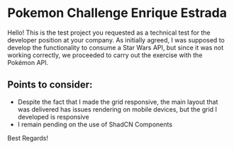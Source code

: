 # Pokemon Challenge Enrique Estrada
Hello! This is the test project you requested as a technical test for the developer position at your company. As initially agreed, I was supposed to develop the functionality to consume a Star Wars API, but since it was not working correctly, we proceeded to carry out the exercise with the Pokémon API.

## Points to consider:
- Despite the fact that I made the grid responsive, the main layout that was delivered has issues rendering on mobile devices, but the grid I developed is responsive
- I remain pending on the use of ShadCN Components

Best Regards!